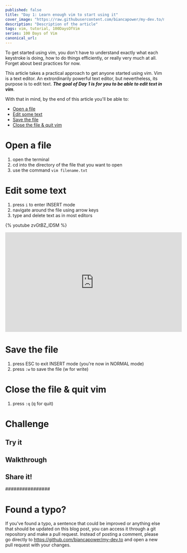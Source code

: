 ```yaml
---
published: false
title: "Day 1: Learn enough vim to start using it"
cover_image: "https://raw.githubusercontent.com/biancapower/my-dev.to/master/blog-posts/vim-100-days-learn-enough-to-get-started/assets/cover.png"
description: "Description of the article"
tags: vim, tutorial, 100DaysOfVim
series: 100 Days of Vim
canonical_url:
---
```


To get started using vim, you don't have to understand exactly what each keystroke is doing, how to do things efficiently, or really very much at all. Forget about best practices for now.

This article takes a practical approach to get anyone started using vim. Vim is a text editor. An extrordinarily powerful text editor, but nevertheless, its purpose is to edit text. _**The goal of Day 1 is for you to be able to edit text in vim**_.

With that in mind, by the end of this article you'll be able to:

- [Open a file](#open)
- [Edit some text](#edit)
- [Save the file](#save)
- [Close the file & quit vim](#quit)

# Open a file <a name="open"></a>

1. open the terminal
2. cd into the directory of the file that you want to open
3. use the command `vim filename.txt`

# Edit some text <a name="edit"></a>

1. press `i` to enter INSERT mode
2. navigate around the file using arrow keys
3. type and delete text as in most editors

{% youtube zvGtBZ_ID5M  %}

<iframe width="560" height="315" src="https://www.youtube.com/embed/zvGtBZ_ID5M?start=20&end=30&version=3" frameborder="0" allow="accelerometer; autoplay; encrypted-media; gyroscope; picture-in-picture" allowfullscreen></iframe>

# Save the file <a name="save"></a>

1. press ESC to exit INSERT mode (you're now in NORMAL mode)
2. press `:w` to save the file (w for write)

# Close the file & quit vim <a name="quit"></a>

1. press `:q` (q for quit)

# Challenge

## Try it

## Walkthrough

## Share it!

################

# Found a typo?

If you've found a typo, a sentence that could be improved or anything else that should be updated on this blog post, you can access it through a git repository and make a pull request. Instead of posting a comment, please go directly to https://github.com/biancapower/my-dev.to and open a new pull request with your changes.
